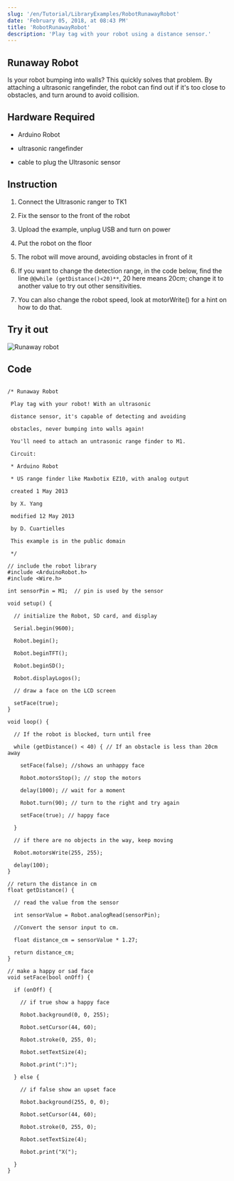 ```yaml
---
slug: '/en/Tutorial/LibraryExamples/RobotRunawayRobot'
date: 'February 05, 2018, at 08:43 PM'
title: 'RobotRunawayRobot'
description: 'Play tag with your robot using a distance sensor.'
---
```



## Runaway Robot

Is your robot bumping into walls? This quickly solves that problem. By attaching a ultrasonic rangefinder, the robot can find out if it's too close to obstacles, and turn around to avoid collision.

## Hardware Required

- Arduino Robot

- ultrasonic rangefinder

- cable to plug the Ultrasonic sensor

## Instruction

1. Connect the Ultrasonic ranger to TK1
2. Fix the sensor to the front of the robot

3. Upload the example, unplug USB and turn on power

4. Put the robot on the floor

5. The robot will move around, avoiding obstacles in front of it

6. If you want to change the detection range, in the code below, find the line `@@while (getDistance()<20)**`, 20 here means 20cm; change it to another value to try out other sensitivities.

7. You can also change the robot speed, look at motorWrite() for a hint on how to do that.

## Try it out

![Runaway robot](assets/LottieLemon*Runaway*780.jpg)



## Code

```arduino

/* Runaway Robot

 Play tag with your robot! With an ultrasonic

 distance sensor, it's capable of detecting and avoiding

 obstacles, never bumping into walls again!

 You'll need to attach an untrasonic range finder to M1.

 Circuit:

 * Arduino Robot

 * US range finder like Maxbotix EZ10, with analog output

 created 1 May 2013

 by X. Yang

 modified 12 May 2013

 by D. Cuartielles

 This example is in the public domain

 */

// include the robot library
#include <ArduinoRobot.h>
#include <Wire.h>

int sensorPin = M1;  // pin is used by the sensor

void setup() {

  // initialize the Robot, SD card, and display

  Serial.begin(9600);

  Robot.begin();

  Robot.beginTFT();

  Robot.beginSD();

  Robot.displayLogos();

  // draw a face on the LCD screen

  setFace(true);
}

void loop() {

  // If the robot is blocked, turn until free

  while (getDistance() < 40) { // If an obstacle is less than 20cm away

    setFace(false); //shows an unhappy face

    Robot.motorsStop(); // stop the motors

    delay(1000); // wait for a moment

    Robot.turn(90); // turn to the right and try again

    setFace(true); // happy face

  }

  // if there are no objects in the way, keep moving

  Robot.motorsWrite(255, 255);

  delay(100);
}

// return the distance in cm
float getDistance() {

  // read the value from the sensor

  int sensorValue = Robot.analogRead(sensorPin);

  //Convert the sensor input to cm.

  float distance_cm = sensorValue * 1.27;

  return distance_cm;
}

// make a happy or sad face
void setFace(bool onOff) {

  if (onOff) {

    // if true show a happy face

    Robot.background(0, 0, 255);

    Robot.setCursor(44, 60);

    Robot.stroke(0, 255, 0);

    Robot.setTextSize(4);

    Robot.print(":)");

  } else {

    // if false show an upset face

    Robot.background(255, 0, 0);

    Robot.setCursor(44, 60);

    Robot.stroke(0, 255, 0);

    Robot.setTextSize(4);

    Robot.print("X(");

  }
}
```

